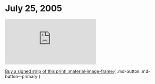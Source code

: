 # July 25, 2005

![](https://www.achewood.com/comic.php?date=07252005)

[Buy a signed strip of this print! :material-image-frame:](https://achewood-holiday-pop-up.myshopify.com/products/strip#07282005){ .md-button .md-button--primary }
